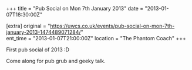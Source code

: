 +++
title = "Pub Social on Mon 7th January 2013"
date = "2013-01-07T18:30:00Z"

[extra]
original = "https://uwcs.co.uk/events/pub-social-on-mon-7th-january-2013-1474489071284/"    
ent_time = "2013-01-07T21:00:00Z"
location = "The Phantom Coach"
+++

First pub social of 2013 :D

Come along for pub grub and geeky talk.

